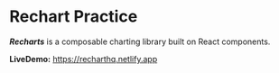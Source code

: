 # Rechart Practice

**_Recharts_** is a composable charting library built on React components.

**LiveDemo:** https://recharthq.netlify.app
